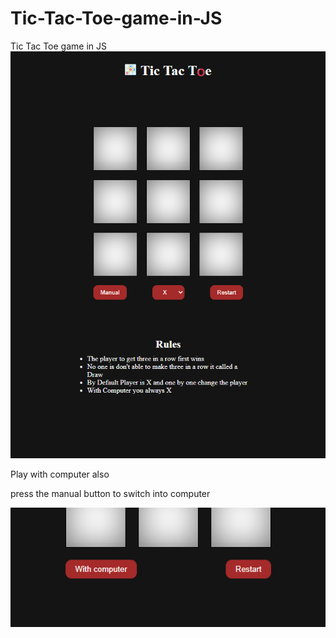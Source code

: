 # Tic-Tac-Toe-game-in-JS
Tic Tac Toe game in JS
![page view](./img/page.png)

Play with computer also 

press the manual button to switch into computer

![show computer button](./img/computerbtn.png)